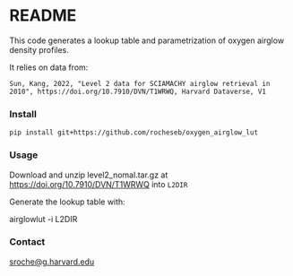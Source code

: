 # README

This code generates a lookup table and parametrization of oxygen airglow density profiles.

It relies on data from:

`Sun, Kang, 2022, "Level 2 data for SCIAMACHY airglow retrieval in 2010", https://doi.org/10.7910/DVN/T1WRWQ, Harvard Dataverse, V1`

### Install

`pip install git+https://github.com/rocheseb/oxygen_airglow_lut`

### Usage

Download and unzip level2_nomal.tar.gz at https://doi.org/10.7910/DVN/T1WRWQ into `L2DIR`

Generate the lookup table with:

airglowlut -i L2DIR

### Contact

sroche@g.harvard.edu